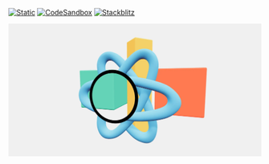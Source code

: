 [![Static](https://img.shields.io/badge/demo-%23646CFF.svg?logo=html5&logoColor=white)](https://pmndrs.github.io/examples/inverted-stencil-buffer)
[![CodeSandbox](https://img.shields.io/badge/codesandbox-040404?logo=codesandbox&logoColor=DBDBDB)](https://codesandbox.io/s/github/pmndrs/examples/tree/main/demos/inverted-stencil-buffer)
[![Stackblitz](https://img.shields.io/badge/stackblitz-fff?logo=Stackblitz&logoColor=1389FD)](https://stackblitz.com/github/pmndrs/examples/tree/main/demos/inverted-stencil-buffer)

![](thumbnail.webp)
